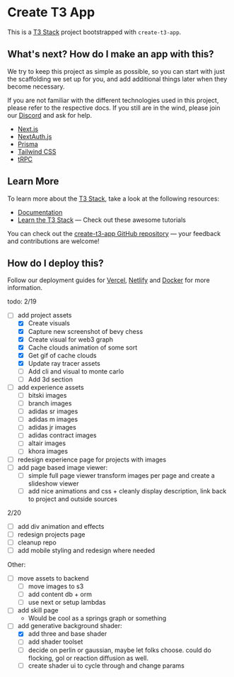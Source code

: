 # Create T3 App

This is a [T3 Stack](https://create.t3.gg/) project bootstrapped with `create-t3-app`.

## What's next? How do I make an app with this?

We try to keep this project as simple as possible, so you can start with just the scaffolding we set up for you, and add additional things later when they become necessary.

If you are not familiar with the different technologies used in this project, please refer to the respective docs. If you still are in the wind, please join our [Discord](https://t3.gg/discord) and ask for help.

- [Next.js](https://nextjs.org)
- [NextAuth.js](https://next-auth.js.org)
- [Prisma](https://prisma.io)
- [Tailwind CSS](https://tailwindcss.com)
- [tRPC](https://trpc.io)

## Learn More

To learn more about the [T3 Stack](https://create.t3.gg/), take a look at the following resources:

- [Documentation](https://create.t3.gg/)
- [Learn the T3 Stack](https://create.t3.gg/en/faq#what-learning-resources-are-currently-available) — Check out these awesome tutorials

You can check out the [create-t3-app GitHub repository](https://github.com/t3-oss/create-t3-app) — your feedback and contributions are welcome!

## How do I deploy this?

Follow our deployment guides for [Vercel](https://create.t3.gg/en/deployment/vercel), [Netlify](https://create.t3.gg/en/deployment/netlify) and [Docker](https://create.t3.gg/en/deployment/docker) for more information.


todo:
2/19
- [ ] add project assets
  - [X] Create visuals
  - [X] Capture new screenshot of bevy chess
  - [X] Create visual for web3 graph
  - [X] Cache clouds animation of some sort
  - [X] Get gif of cache clouds
  - [X] Update ray tracer assets
  - [ ] Add cli and visual to monte carlo
  - [ ] Add 3d section
- [ ] add experience assets
  - [ ] bitski images
  - [ ] branch images
  - [ ] adidas sr images
  - [ ] adidas m images
  - [ ] adidas jr images
  - [ ] adidas contract images
  - [ ] altair images
  - [ ] khora images
- [ ] redesign experience page for projects with images
- [ ] add page based image viewer:
  - [ ] simple full page viewer transform images per page and create a slideshow viewer
  - [ ] add nice animations and css + cleanly display description, link back to project and outside sources

2/20
- [ ] add div animation and effects
- [ ] redesign projects page
- [ ] cleanup repo
- [ ] add mobile styling and redesign where needed

Other:
- [ ] move assets to backend
  - [ ] move images to s3
  - [ ] add content db + orm
  - [ ] use next or setup lambdas
- [ ] add skill page
  - Would be cool as a springs graph or something
- [ ] add generative background shader:
  - [X] add three and base shader
  - [ ] add shader toolset
  - [ ] decide on perlin or gaussian, maybe let folks choose. could do flocking, gol or reaction diffusion as well.
  - [ ] create shader ui to cycle through and change params